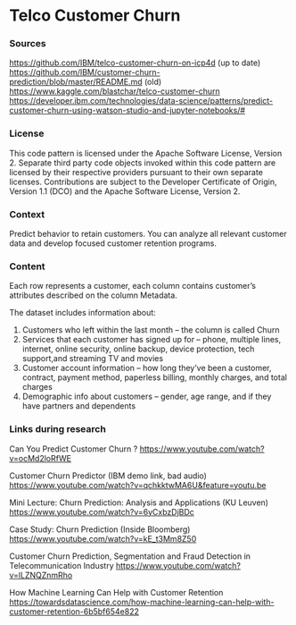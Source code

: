 # Telco Customer Churn

### Sources

https://github.com/IBM/telco-customer-churn-on-icp4d (up to date)<br>
https://github.com/IBM/customer-churn-prediction/blob/master/README.md (old) <br>
https://www.kaggle.com/blastchar/telco-customer-churn<br>
https://developer.ibm.com/technologies/data-science/patterns/predict-customer-churn-using-watson-studio-and-jupyter-notebooks/#<br>

### License

This code pattern is licensed under the Apache Software License, Version 2. Separate third party code objects invoked within this code pattern are licensed by their respective providers pursuant to their own separate licenses. Contributions are subject to the Developer Certificate of Origin, Version 1.1 (DCO) and the Apache Software License, Version 2.

### Context

Predict behavior to retain customers. You can analyze all relevant customer data and develop focused customer retention programs.

### Content

Each row represents a customer, each column contains customer’s attributes described on the column Metadata.<br>

The dataset includes information about:

1. Customers who left within the last month – the column is called Churn
2. Services that each customer has signed up for – phone, multiple lines, internet, online security, online backup, device protection, tech support,and streaming TV and movies
3. Customer account information – how long they’ve been a customer, contract, payment method, paperless billing, monthly charges, and total charges
4. Demographic info about customers – gender, age range, and if they have partners and dependents

### Links during research

Can You Predict Customer Churn ? 
https://www.youtube.com/watch?v=ocMd2loRfWE

Customer Churn Predictor (IBM demo link, bad audio)
https://www.youtube.com/watch?v=qchkktwMA6U&feature=youtu.be

Mini Lecture: Churn Prediction: Analysis and Applications (KU Leuven)
https://www.youtube.com/watch?v=6yCxbzDjBDc

Case Study: Churn Prediction (Inside Bloomberg)
https://www.youtube.com/watch?v=kE_t3Mm8Z50

Customer Churn Prediction, Segmentation and Fraud Detection in Telecommunication Industry
https://www.youtube.com/watch?v=lLZNQZnmRho

How Machine Learning Can Help with Customer Retention
https://towardsdatascience.com/how-machine-learning-can-help-with-customer-retention-6b5bf654e822
